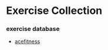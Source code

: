 # Exercise Collection


### exercise database
* [acefitness](https://www.acefitness.org/resources/everyone/exercise-library/)
